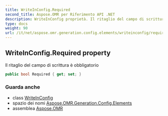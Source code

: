 ```yaml
---
title: WriteInConfig.Required
second_title: Aspose.OMR per Riferimento API .NET
description: WriteInConfig proprietà. Il ritaglio del campo di scrittura è obbligatorio
type: docs
weight: 90
url: /it/net/aspose.omr.generation.config.elements/writeinconfig/required/
---
```

## WriteInConfig.Required property

Il ritaglio del campo di scrittura è obbligatorio

```csharp
public bool Required { get; set; }
```

### Guarda anche

* class [WriteInConfig](../)
* spazio dei nomi [Aspose.OMR.Generation.Config.Elements](../../writeinconfig/)
* assemblea [Aspose.OMR](../../../)


